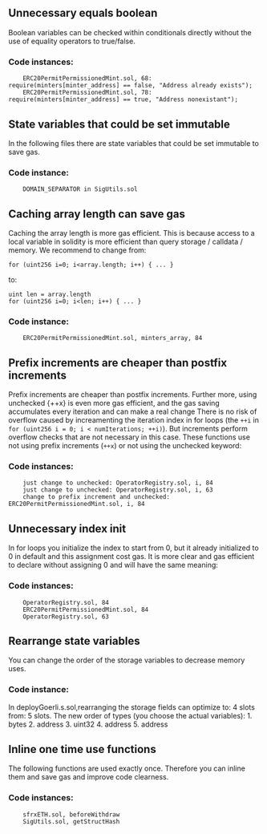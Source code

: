 ## Unnecessary equals boolean


Boolean variables can be checked within conditionals directly without the use of equality operators to true/false.

### Code instances:

        ERC20PermitPermissionedMint.sol, 68: require(minters[minter_address] == false, "Address already exists");
        ERC20PermitPermissionedMint.sol, 78: require(minters[minter_address] == true, "Address nonexistant");



## State variables that could be set immutable

In the following files there are state variables that could be set immutable to save gas. 

### Code instance:

        DOMAIN_SEPARATOR in SigUtils.sol



## Caching array length can save gas


Caching the array length is more gas efficient.
This is because access to a local variable in solidity is more efficient than query storage / calldata / memory.
We recommend to change from:    

    for (uint256 i=0; i<array.length; i++) { ... }

to: 

    uint len = array.length  
    for (uint256 i=0; i<len; i++) { ... }


### Code instance:

        ERC20PermitPermissionedMint.sol, minters_array, 84



## Prefix increments are cheaper than postfix increments

Prefix increments are cheaper than postfix increments. 
Further more, using unchecked {++x} is even more gas efficient, and the gas saving accumulates every iteration and can make a real change
There is no risk of overflow caused by increamenting the iteration index in for loops (the `++i` in `for (uint256 i = 0; i < numIterations; ++i)`).
But increments perform overflow checks that are not necessary in this case.
These functions use not using prefix increments (`++x`) or not using the unchecked keyword: 

### Code instances:

        just change to unchecked: OperatorRegistry.sol, i, 84
        just change to unchecked: OperatorRegistry.sol, i, 63
        change to prefix increment and unchecked: ERC20PermitPermissionedMint.sol, i, 84



## Unnecessary index init


In for loops you initialize the index to start from 0, but it already initialized to 0 in default and this assignment cost gas. 
It is more clear and gas efficient to declare without assigning 0 and will have the same meaning:

### Code instances:

        OperatorRegistry.sol, 84
        ERC20PermitPermissionedMint.sol, 84
        OperatorRegistry.sol, 63



## Rearrange state variables

You can change the order of the storage variables to decrease memory uses.

### Code instance:

In deployGoerli.s.sol,rearranging the storage fields can optimize to: 4 slots from: 5 slots.
The new order of types (you choose the actual variables):
        1. bytes
        2. address
        3. uint32
        4. address
        5. address




## Inline one time use functions


The following functions are used exactly once. Therefore you can inline them and save gas and improve code clearness.
    

### Code instances:

        sfrxETH.sol, beforeWithdraw
        SigUtils.sol, getStructHash
